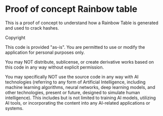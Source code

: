 # Proof of concept Rainbow table

This is a proof of concept to understand how a Rainbow Table is generated and used to crack hashes.

Copyright

This code is provided "as-is". You are permitted to use or modify the application for personal purposes only.

You may NOT distribute, sublicense, or create derivative works based on this code in any way without explicit permission.

You may specifically NOT use the source code in any way with AI technologies (referring to any form of Artificial Intelligence, including machine learning algorithms, neural networks, deep learning models, and other technologies, present or future, designed to simulate human intelligence). This includes but is not limited to training AI models, utilizing AI tools, or incorporating the content into any AI-related applications or systems.
